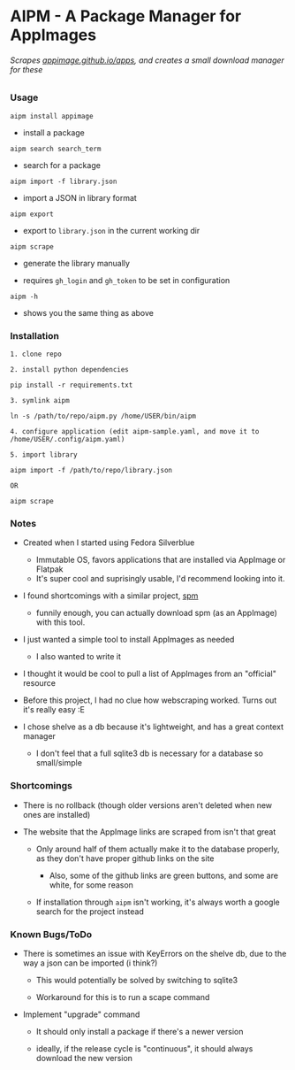 # AIPM - A Package Manager for AppImages

###### Scrapes [appimage.github.io/apps](appimage.github.io/apps), and creates a small download manager for these

### Usage

`aipm install appimage`

- install a package

`aipm search search_term`

- search for a package

`aipm import -f library.json`

- import a JSON in library format

`aipm export`

- export to `library.json` in the current working dir

`aipm scrape`

- generate the library manually

- requires `gh_login` and `gh_token` to be set in configuration

`aipm -h`

- shows you the same thing as above

### Installation

```
1. clone repo

2. install python dependencies

pip install -r requirements.txt

3. symlink aipm

ln -s /path/to/repo/aipm.py /home/USER/bin/aipm

4. configure application (edit aipm-sample.yaml, and move it to /home/USER/.config/aipm.yaml)

5. import library

aipm import -f /path/to/repo/library.json

OR

aipm scrape
```

### Notes

- Created when I started using Fedora Silverblue
  
  - Immutable OS, favors applications that are installed via AppImage or Flatpak
  - It's super cool and suprisingly usable, I'd recommend looking into it.

- I found shortcomings with a similar project, [spm](https://github.com/simoniz0r/spm)
  
  - funnily enough, you can actually download spm (as an AppImage) with this tool. 

- I just wanted a simple tool to install AppImages as needed
  
  - I also wanted to write it

- I thought it would be cool to pull a list of AppImages from an "official" resource

- Before this project, I had no clue how webscraping worked. Turns out it's really easy :E 

- I chose shelve as a db because it's lightweight, and has a great context manager
  
  - I don't feel that a full sqlite3 db is necessary for a database so small/simple

### Shortcomings

- There is no rollback (though older versions aren't deleted when new ones are installed)

- The website that the AppImage links are scraped from isn't that great
  
  - Only around half of them actually make it to the database properly, as they don't have proper github links on the site
    
    - Also, some of the github links are green buttons, and some are white, for some reason
  
  - If installation through `aipm` isn't working, it's always worth a google search for the project instead

### Known Bugs/ToDo

- There is sometimes an issue with KeyErrors on the shelve db, due to the way a json can be imported (i think?)
  
  - This would potentially be solved by switching to sqlite3
  
  - Workaround for this is to run a scape command

- Implement "upgrade" command
  
  - It should only install a package if there's a newer version
  
  - ideally, if the release cycle is "continuous", it should always download the new version
